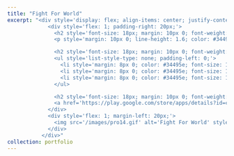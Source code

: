 ```yaml
---
title: "Fight For World"
excerpt: "<div style='display: flex; align-items: center; justify-content: space-between; font-size: 14px; background: linear-gradient(135deg, #f5f7fa, #c3cfe2); padding: 20px; border-radius: 12px; box-shadow: 0 8px 16px rgba(0, 0, 0, 0.2);'>
             <div style='flex: 1; padding-right: 20px;'>
               <h2 style='font-size: 18px; margin: 10px 0; font-weight: bold; color: #2c3e50; text-transform: uppercase; letter-spacing: 1px;'>Description</h2>
               <p style='margin: 10px 0; line-height: 1.6; color: #34495e; font-size: 14px;'>Fight For World is a post-apocalyptic action game where players take on the role of a sci-fi soldier fighting through toxic environments filled with radioactive creatures. Players engage in intense combat using various weapons, strategically deploy turrets for defense, and upgrade their soldier’s stats and equipment with collected coins and radiation tokens. The game features challenging boss battles and a unique area liberation mechanic, where players cleanse radiation zones by defeating enemies and destroying their nests. The gameplay blends fast-paced action with strategic decision-making to deliver an immersive and engaging experience.</p>

               <h2 style='font-size: 18px; margin: 10px 0; font-weight: bold; color: #2c3e50; text-transform: uppercase; letter-spacing: 1px;'>Libraries</h2>
               <ul style='list-style-type: none; padding-left: 0;'>
                 <li style='margin: 8px 0; color: #34495e; font-size: 14px;'><span style='color: #863ce7; font-weight: bold; margin-right: 8px;'>•</span> Developed the optimized shooting mechanics, dynamic hoard spawning system using <b>object pooling</b> technique to deliver engaging experience</li>
                 <li style='margin: 8px 0; color: #34495e; font-size: 14px;'><span style='color: #863ce7; font-weight: bold; margin-right: 8px;'>•</span> Implemented <b>AI</b> behavior and <b>path finding</b> algorithm.</li>
                 <li style='margin: 8px 0; color: #34495e; font-size: 14px;'><span style='color: #863ce7; font-weight: bold; margin-right: 8px;'>•</span> Designed and developed a robust save system to manage stats</li>
               </ul>

               <h2 style='font-size: 18px; margin: 10px 0; font-weight: bold; color: #2c3e50; text-transform: uppercase; letter-spacing: 1px;'>Link</h2>
               <a href='https://play.google.com/store/apps/details?id=com.bigbang.fightforworld' style='text-decoration: none; color: #3498db; font-weight: bold; font-size: 14px; padding: 8px 16px; background: #ecf0f1; border-radius: 6px; display: inline-block; transition: background 0.3s ease;'>Download</a>
             </div>
             <div style='flex: 1; margin-left: 20px;'>
               <img src='/images/pro14.gif' alt='Fight For World' style='max-width: 100%; border-radius: 12px; box-shadow: 0 8px 16px rgba(0, 0, 0, 0.2); transition: transform 0.3s ease;'>
             </div>
           </div>"
collection: portfolio
---
```


